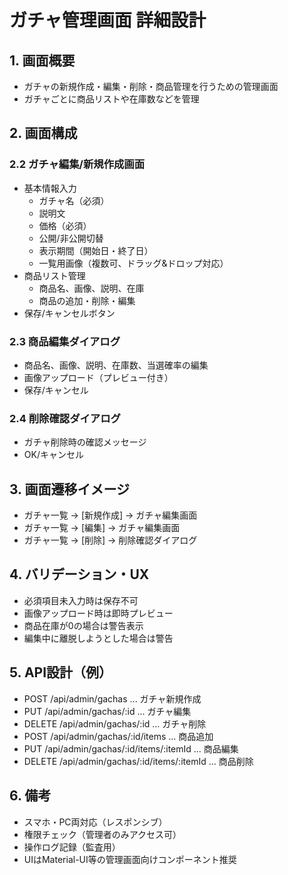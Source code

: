 # ガチャ管理画面 詳細設計

## 1. 画面概要
- ガチャの新規作成・編集・削除・商品管理を行うための管理画面
- ガチャごとに商品リストや在庫数などを管理

## 2. 画面構成

### 2.2 ガチャ編集/新規作成画面
- 基本情報入力
  - ガチャ名（必須）
  - 説明文
  - 価格（必須）
  - 公開/非公開切替
  - 表示期間（開始日・終了日）
  - 一覧用画像（複数可、ドラッグ&ドロップ対応）
- 商品リスト管理
  - 商品名、画像、説明、在庫
  - 商品の追加・削除・編集
- 保存/キャンセルボタン

### 2.3 商品編集ダイアログ
- 商品名、画像、説明、在庫数、当選確率の編集
- 画像アップロード（プレビュー付き）
- 保存/キャンセル

### 2.4 削除確認ダイアログ
- ガチャ削除時の確認メッセージ
- OK/キャンセル

## 3. 画面遷移イメージ
- ガチャ一覧 → [新規作成] → ガチャ編集画面
- ガチャ一覧 → [編集] → ガチャ編集画面
- ガチャ一覧 → [削除] → 削除確認ダイアログ

## 4. バリデーション・UX
- 必須項目未入力時は保存不可
- 画像アップロード時は即時プレビュー
- 商品在庫が0の場合は警告表示
- 編集中に離脱しようとした場合は警告

## 5. API設計（例）
- POST /api/admin/gachas ... ガチャ新規作成
- PUT /api/admin/gachas/:id ... ガチャ編集
- DELETE /api/admin/gachas/:id ... ガチャ削除
- POST /api/admin/gachas/:id/items ... 商品追加
- PUT /api/admin/gachas/:id/items/:itemId ... 商品編集
- DELETE /api/admin/gachas/:id/items/:itemId ... 商品削除

## 6. 備考
- スマホ・PC両対応（レスポンシブ）
- 権限チェック（管理者のみアクセス可）
- 操作ログ記録（監査用）
- UIはMaterial-UI等の管理画面向けコンポーネント推奨
